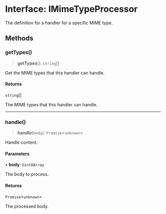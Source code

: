 # Interface: IMimeTypeProcessor

The definition for a handler for a specific MIME type.

## Methods

### getTypes()

> **getTypes**(): `string`[]

Get the MIME types that this handler can handle.

#### Returns

`string`[]

The MIME types that this handler can handle.

***

### handle()

> **handle**(`body`): `Promise`\<`unknown`\>

Handle content.

#### Parameters

• **body**: `Uint8Array`

The body to process.

#### Returns

`Promise`\<`unknown`\>

The processed body.
